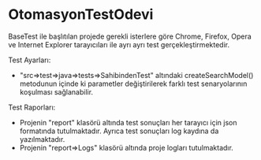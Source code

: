 # OtomasyonTestOdevi

BaseTest ile başlıtılan projede gerekli isterlere göre Chrome, Firefox, Opera ve Internet Explorer tarayıcıları ile ayrı ayrı test gerçekleştirmektedir.

Test Ayarları:
* "src=>test=>java=>tests=>SahibindenTest" altındaki createSearchModel() metodunun içinde ki parametler değiştirilerek farklı test senaryolarının koşulması sağlanabilir.

Test Raporları:
* Projenin "report" klasörü altında test sonuçları her tarayıcı için json formatında tutulmaktadır. Ayrıca test sonuçları log     kaydına da yazılmaktadır.
* Projenin "report=>Logs" klasörü altında proje logları tutulmaktadır.
         

